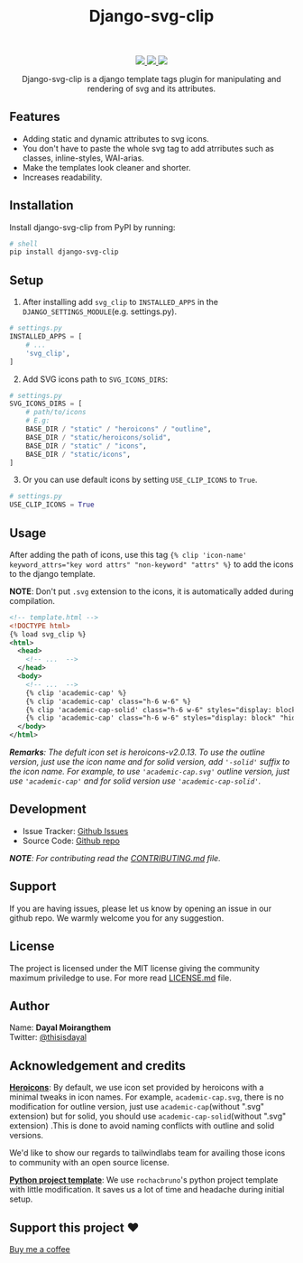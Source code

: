 <h1 align="center">
  <br>
  <br>
  Django-svg-clip
  <br>
  <br>
</h1>

<div align="center">
  <a href="https://codecov.io/gh/thisisdayal/svg-clip" >
    <img src="https://codecov.io/gh/thisisdayal/svg-clip/branch/main/graph/badge.svg?token=VPY6PPFO1I"/>
  </a>
  <a href="https://github.com/thisisdayal/svg-clip/actions/workflows/main.yml">
    <img src="https://github.com/thisisdayal/svg-clip/actions/workflows/main.yml/badge.svg"/>
  </a>
  <a href="https://github.com/thisisdayal/svg-clip/actions/workflows/release.yml">
    <img src="https://github.com/thisisdayal/svg-clip/actions/workflows/release.yml/badge.svg"/>
  </a>
</div>

<p align="center">Django-svg-clip is a django template tags plugin for manipulating and rendering of svg and its attributes.</p>

## Features

- Adding static and dynamic attributes to svg icons.
- You don't have to paste the whole svg tag to add atrributes such as classes, inline-styles, WAI-arias.
- Make the templates look cleaner and shorter.
- Increases readability.

## Installation

Install django-svg-clip from PyPI by running:

```bash
# shell
pip install django-svg-clip
```

## Setup

1. After installing add `svg_clip` to `INSTALLED_APPS` in the `DJANGO_SETTINGS_MODULE`(e.g. settings.py).

```python
# settings.py
INSTALLED_APPS = [
    # ...
    'svg_clip',
]
```

2. Add SVG icons path to `SVG_ICONS_DIRS`:

```python
# settings.py
SVG_ICONS_DIRS = [
    # path/to/icons
    # E.g:
    BASE_DIR / "static" / "heroicons" / "outline",
    BASE_DIR / "static/heroicons/solid",
    BASE_DIR / "static" / "icons",
    BASE_DIR / "static/icons",
]
```

3. Or you can use default icons by setting `USE_CLIP_ICONS` to `True`.

```python
# settings.py
USE_CLIP_ICONS = True
```

## Usage

After adding the path of icons, use this tag `{% clip 'icon-name' keyword_attrs="key word attrs" "non-keyword" "attrs" %}` to add the icons to the django template.

**NOTE**: Don't put `.svg` extension to the icons, it is automatically added during compilation.

```xml
<!-- template.html -->
<!DOCTYPE html>
{% load svg_clip %}
<html>
  <head>
    <!-- ...  -->
  </head>
  <body>
    <!-- ...  -->
    {% clip 'academic-cap' %}
    {% clip 'academic-cap' class="h-6 w-6" %}
    {% clip 'academic-cap-solid' class="h-6 w-6" styles="display: block" %}
    {% clip 'academic-cap' class="h-6 w-6" styles="display: block" "hidden" %}
  </body>
</html>
```

_**Remarks**: The defult icon set is heroicons-v2.0.13. To use the outline version, just use the icon name and for solid version, add `'-solid'` suffix to the icon name. For example, to use `'academic-cap.svg'` outline version, just use `'academic-cap'` and for solid version use `'academic-cap-solid'`._

## Development

- Issue Tracker: [Github Issues](https://github.com/thisisdayal/svg-clip/issues)
- Source Code: [Github repo](https://github.com/thisisdayal/svg-clip/)

_**NOTE**: For contributing read the [CONTRIBUTING.md](CONTRIBUTING.md) file._

## Support

If you are having issues, please let us know by opening an issue in our github repo. We warmly welcome you for any suggestion.

## License

The project is licensed under the MIT license giving the community maximum priviledge to use. For more read [LICENSE.md](LICENSE.md) file.

## Author

Name: **Dayal Moirangthem**\
Twitter: [@thisisdayal](https://twitter.com/thisisdayal)

## Acknowledgement and credits

[**Heroicons**](https://heroicons.com/): By default, we use icon set provided by heroicons with a minimal tweaks in icon names. For example, `academic-cap.svg`, there is no modification for outline version, just use `academic-cap`(without ".svg" extension) but for solid, you should use `academic-cap-solid`(without ".svg" extension) .This is done to avoid naming conflicts with outline and solid versions.

We'd like to show our regards to tailwindlabs team for availing those icons to community with an open source license.

[**Python project template**](https://github.com/rochacbruno/python-project-template/): We use `rochacbruno`'s python project template with little modification. It saves us a lot of time and headache during initial setup.

## Support this project ❤️

[Buy me a coffee](https://www.buymeacoffee.com/thisisdayal)
